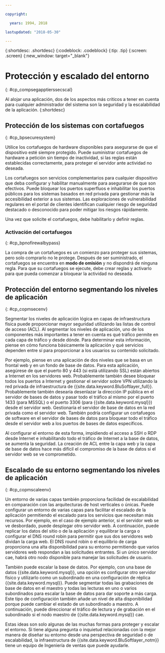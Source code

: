 ```yaml
---

copyright:

  years: 1994, 2018

lastupdated: "2018-05-30"

---
```


{:shortdesc: .shortdesc}
{:codeblock: .codeblock}
{:tip: .tip}
{:screen: .screen}
{:new_window: target="_blank"}

# Protección y escalado del entorno
{: #cp_compsegapptierssecscal}

Al alojar una aplicación, dos de los aspectos más críticos a tener en cuenta para cualquier administrador del sistema son la seguridad y la escalabilidad de la aplicación.
{:shortdesc}

## Protección de los sistemas con cortafuegos
{: #cp_bpsecuresystem}

Utilice los cortafuegos de hardware disponibles para asegurarse de que el dispositivo esté siempre protegido. Puede suministrar cortafuegos de hardware a petición sin tiempo de inactividad, si las reglas están establecidas correctamente, para proteger el servidor ante actividad no deseada.

Los cortafuegos son servicios complementarios para cualquier dispositivo que deba configurar y habilitar manualmente para asegurarse de que son efectivos. Puede bloquear los puertos superfluos e inhabilitar los puertos públicos para los sistemas basados en red privada para gestionar más la accesibilidad exterior a sus sistemas. Las exploraciones de vulnerabilidad regulares en el portal de clientes identifican cualquier riesgo de seguridad destacado o desconocido para poder mitigar los riesgos rápidamente.

Una vez que solicite el cortafuegos, debe habilitarlo y definir reglas.

### Activación del cortafuegos
{: #cp_bpnofirewalbypass}

La compra de un cortafuegos es un comienzo para proteger sus sistemas, pero solo comprarlo no le protege. Después de ser suministrado, el cortafuegos se encuentra en **modo de omisión** y no dispondrá de ninguna regla. Para que su cortafuegos se ejecute, debe crear reglas y activarlo para que pueda comenzar a bloquear la actividad no deseada.


## Protección del entorno segmentando los niveles de aplicación
{: #cp_copmsecenv}

Segmentar los niveles de aplicación lógica en capas de infraestructura física puede proporcionar mayor seguridad utilizando las listas de control de acceso (ACL). Al segmentar los niveles de aplicación, uno de los componentes más importantes a tener en cuenta es qué tráfico permite en cada capa de tráfico y desde dónde. Para determinar esta información, piense en cómo funciona básicamente la aplicación y qué servicios dependen entre sí para proporcionar a los usuarios su contenido solicitado.

Por ejemplo, piense en una aplicación de dos niveles que se basa en un frontal web y en un fondo de base de datos. Para esta aplicación, asegúrese de que el puerto 80 y 443 (si está utilizando SSL) están abiertos a Internet en los servidores web. Probablemente también desee bloquear todos los puertos a Internet y gestionar el servidor sobre VPN utilizando la red privada de infraestructura de {{site.data.keyword.BluSoftlayer_full}}. Probablemente también desearía desenlazar la dirección IP pública en el servidor de bases de datos y pasar todo el tráfico al mismo por el puerto 1433 (para MSSQL) o el puerto 3306 (para {{site.data.keyword.mysql}}) desde el servidor web. Gestionaría el servidor de base de datos en la red privada como el servidor web. También podría configurar un cortafuegos de software en el servidor de bases de datos para bloquear todo el tráfico desde el servidor web a los puertos de bases de datos específicos.

Al configurar el entorno de esta forma, impidiendo el acceso a SSH o RDP desde Internet e inhabilitando todo el tráfico de Internet a la base de datos, se aumenta la seguridad. La creación de ACL entre la capa web y la capa de base de datos hace más difícil el compromiso de la base de datos si el servidor web se ve comprometido.

## Escalado de su entorno segmentando los niveles de aplicación
{: #cp_copmscaleenv}

Un entorno de varias capas también proporciona facilidad de escalabilidad en comparación con las arquitecturas de host verticales o únicas. Puede configurar un entorno de varias capas para facilitar el escalado de la aplicación permitiendo el escalado para los servicios que necesitan más recursos. Por ejemplo, en el caso de ejemplo anterior, si el servidor web se ve desbordado, puede desplegar otro servidor web. A continuación, puede replicar los datos del sitio o de la aplicación y equilibrar la carga o configurar el DNS round robin para permitir que sus dos servidores web dividan la carga web. El DNS round robin o el equilibrio de carga proporciona una alta disponibilidad para su entorno permitiendo que varios servidores web respondan a las solicitudes entrantes. Si un único servidor cae, habrá otro nodo disponible para manejar las solicitudes de usuario.

También puede escalar la base de datos. Por ejemplo, con una base de datos {{site.data.keyword.mysql}}, una opción es configurar otro servidor físico y utilizarlo como un subordinado en una configuración de réplica {{site.data.keyword.mysql}}.  Puede segmentar todas las grabaciones de base de datos en el maestro y todas las lecturas en uno o varios subordinados para escalar la base de datos para dar soporte a más carga. Este tipo de configuración también añade un nivel de alta disponibilidad porque puede cambiar el estado de un subordinado a maestro. A continuación, puede direccionar el tráfico de lectura y de grabación en el subordinado si el nodo maestro de {{site.data.keyword.mysql}} cae.

Estas ideas son solo algunas de las muchas formas para proteger y escalar el entorno. Si tiene alguna pregunta o inquietud relacionadas con la mejor manera de diseñar su entorno desde una perspectiva de seguridad o de escalabilidad, la infraestructura de {{site.data.keyword.BluSoftlayer_notm}} tiene un equipo de Ingeniería de ventas que puede ayudarle.

